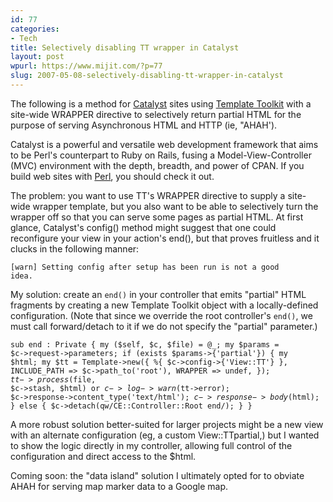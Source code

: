 ```yaml
---
id: 77
categories:
- Tech
title: Selectively disabling TT wrapper in Catalyst
layout: post
wpurl: https://www.mijit.com/?p=77
slug: 2007-05-08-selectively-disabling-tt-wrapper-in-catalyst
---
```

The following is a method for <a href="https://www.catalystframework.org/">Catalyst</a> sites using <a href="https://www.template-toolkit.org/">Template Toolkit</a> with a site-wide WRAPPER directive to selectively return partial HTML for the purpose of serving Asynchronous HTML and HTTP (ie, "AHAH').

Catalyst is a powerful and versatile web development framework that aims to be Perl's counterpart to Ruby on Rails, fusing a Model-View-Controller (MVC) environment with the depth, breadth, and power of CPAN. If you build web sites with <a href="https://www.perl.org/">Perl</a>, you should check it out.

The problem: you want to use TT's WRAPPER directive to supply a site-wide wrapper template, but you also want to be able to selectively turn the wrapper off so that you can serve some pages as partial HTML. At first glance, Catalyst's config() method might suggest that one could reconfigure your view in your action's end(), but that proves fruitless and it clucks in the following manner:

<code>[warn] Setting config after setup has been run is not a good idea. </code>

My solution: create an <code>end()</code> in your controller that emits "partial" HTML fragments by creating a new Template Toolkit object with a locally-defined configuration. (Note that since we override the root controller's <code>end()</code>, we must call forward/detach to it if we do not specify the "partial" parameter.)

<code>sub end : Private {
    my ($self, $c, $file) = @_;
    my $params = $c->request->parameters;
    if (exists $params->{'partial'}) {
        my $html;
        my $tt = Template->new({
            %{ $c->config->{'View::TT'} },
            INCLUDE_PATH => $c->path_to('root'),
            WRAPPER => undef,
        });
        $tt->process($file, $c->stash, \$html) or $c->log->warn($tt->error);
        $c->response->content_type('text/html');
        $c->response->body($html);
    }
    else {
        $c->detach(qw/CE::Controller::Root end/);
    }
}
</code>

A more robust solution better-suited for larger projects might be a new view with an alternate configuration (eg, a custom View::TTpartial,) but I wanted to show the logic directly in my controller, allowing full control of the configuration and direct access to the $html.

Coming soon: the "data island" solution I ultimately opted for to obviate AHAH for serving map marker data to a Google map.
